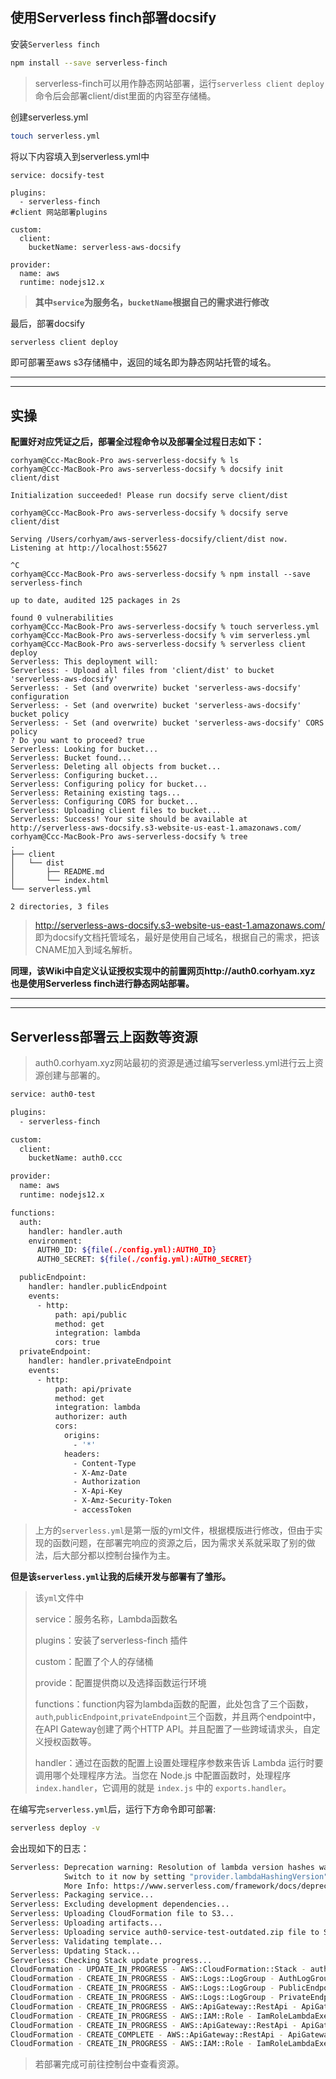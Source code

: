 ## 使用Serverless finch部署docsify

安装`Serverless finch`

```bash
npm install --save serverless-finch
```

> serverless-finch可以用作静态网站部署，运行`serverless client deploy`命令后会部署client/dist里面的内容至存储桶。

创建serverless.yml

```bash
touch serverless.yml
```

将以下内容填入到serverless.yml中

```
service: docsify-test

plugins:
  - serverless-finch
#client 网站部署plugins

custom:
  client:
    bucketName: serverless-aws-docsify

provider:
  name: aws
  runtime: nodejs12.x
```

> **其中`service`为服务名，`bucketName`根据自己的需求进行修改**

最后，部署docsify

```bash
serverless client deploy
```

即可部署至aws s3存储桶中，返回的域名即为静态网站托管的域名。

---

---



## 实操

**配置好对应凭证之后，部署全过程命令以及部署全过程日志如下：**

```shell
corhyam@Ccc-MacBook-Pro aws-serverless-docsify % ls
corhyam@Ccc-MacBook-Pro aws-serverless-docsify % docsify init client/dist

Initialization succeeded! Please run docsify serve client/dist

corhyam@Ccc-MacBook-Pro aws-serverless-docsify % docsify serve client/dist

Serving /Users/corhyam/aws-serverless-docsify/client/dist now.
Listening at http://localhost:55627

^C
corhyam@Ccc-MacBook-Pro aws-serverless-docsify % npm install --save serverless-finch

up to date, audited 125 packages in 2s

found 0 vulnerabilities
corhyam@Ccc-MacBook-Pro aws-serverless-docsify % touch serverless.yml
corhyam@Ccc-MacBook-Pro aws-serverless-docsify % vim serverless.yml
corhyam@Ccc-MacBook-Pro aws-serverless-docsify % serverless client deploy
Serverless: This deployment will:
Serverless: - Upload all files from 'client/dist' to bucket 'serverless-aws-docsify'
Serverless: - Set (and overwrite) bucket 'serverless-aws-docsify' configuration
Serverless: - Set (and overwrite) bucket 'serverless-aws-docsify' bucket policy
Serverless: - Set (and overwrite) bucket 'serverless-aws-docsify' CORS policy
? Do you want to proceed? true
Serverless: Looking for bucket...
Serverless: Bucket found...
Serverless: Deleting all objects from bucket...
Serverless: Configuring bucket...
Serverless: Configuring policy for bucket...
Serverless: Retaining existing tags...
Serverless: Configuring CORS for bucket...
Serverless: Uploading client files to bucket...
Serverless: Success! Your site should be available at http://serverless-aws-docsify.s3-website-us-east-1.amazonaws.com/
corhyam@Ccc-MacBook-Pro aws-serverless-docsify % tree
.
├── client
│   └── dist
│       ├── README.md
│       └── index.html
└── serverless.yml

2 directories, 3 files

```

>http://serverless-aws-docsify.s3-website-us-east-1.amazonaws.com/ 即为docsify文档托管域名，最好是使用自己域名，根据自己的需求，把该CNAME加入到域名解析。

**同理，该Wiki中自定义认证授权实现中的前置网页http://auth0.corhyam.xyz 也是使用Serverless finch进行静态网站部署。**



---



---





## Serverless部署云上函数等资源

> auth0.corhyam.xyz网站最初的资源是通过编写serverless.yml进行云上资源创建与部署的。

```bash
service: auth0-test

plugins:
  - serverless-finch

custom:
  client:
    bucketName: auth0.ccc

provider:
  name: aws
  runtime: nodejs12.x

functions:
  auth:
    handler: handler.auth
    environment:
      AUTH0_ID: ${file(./config.yml):AUTH0_ID}
      AUTH0_SECRET: ${file(./config.yml):AUTH0_SECRET}

  publicEndpoint:
    handler: handler.publicEndpoint
    events:
      - http:
          path: api/public
          method: get
          integration: lambda
          cors: true
  privateEndpoint:
    handler: handler.privateEndpoint
    events:
      - http:
          path: api/private
          method: get
          integration: lambda
          authorizer: auth
          cors:
            origins:
              - '*'
            headers:
              - Content-Type
              - X-Amz-Date
              - Authorization
              - X-Api-Key
              - X-Amz-Security-Token
              - accessToken
```

> 上方的`serverless.yml`是第一版的yml文件，根据模版进行修改，但由于实现的函数问题，在部署完响应的资源之后，因为需求关系就采取了别的做法，后大部分都以控制台操作为主。

**但是该`serverless.yml`让我的后续开发与部署有了雏形。**

>该`yml`文件中
>
>service：服务名称，Lambda函数名
>
>plugins：安装了serverless-finch 插件
>
>custom：配置了个人的存储桶
>
>provide：配置提供商以及选择函数运行环境
>
>functions：function内容为lambda函数的配置，此处包含了三个函数，`auth`,`publicEndpoint`,`privateEndpoint`三个函数，并且两个endpoint中，在API Gateway创建了两个HTTP API。并且配置了一些跨域请求头，自定义授权函数等。
>
>handler：通过在函数的配置上设置处理程序参数来告诉 Lambda 运行时要调用哪个处理程序方法。当您在 Node.js 中配置函数时，处理程序`index.handler`，它调用的就是 `index.js` 中的 `exports.handler`。

在编写完`serverless.yml`后，运行下方命令即可部署:

```bash
serverless deploy -v
```

会出现如下的日志：

```bash
Serverless: Deprecation warning: Resolution of lambda version hashes was improved with better algorithm, which will be used in next major release.
            Switch to it now by setting "provider.lambdaHashingVersion" to "20201221"
            More Info: https://www.serverless.com/framework/docs/deprecations/#LAMBDA_HASHING_VERSION_V2
Serverless: Packaging service...
Serverless: Excluding development dependencies...
Serverless: Uploading CloudFormation file to S3...
Serverless: Uploading artifacts...
Serverless: Uploading service auth0-service-test-outdated.zip file to S3 (80.88 KB)...
Serverless: Validating template...
Serverless: Updating Stack...
Serverless: Checking Stack update progress...
CloudFormation - UPDATE_IN_PROGRESS - AWS::CloudFormation::Stack - auth0-service-test-outdated-dev
CloudFormation - CREATE_IN_PROGRESS - AWS::Logs::LogGroup - AuthLogGroup
CloudFormation - CREATE_IN_PROGRESS - AWS::Logs::LogGroup - PublicEndpointLogGroup
CloudFormation - CREATE_IN_PROGRESS - AWS::Logs::LogGroup - PrivateEndpointLogGroup
CloudFormation - CREATE_IN_PROGRESS - AWS::ApiGateway::RestApi - ApiGatewayRestApi
CloudFormation - CREATE_IN_PROGRESS - AWS::IAM::Role - IamRoleLambdaExecution
CloudFormation - CREATE_IN_PROGRESS - AWS::ApiGateway::RestApi - ApiGatewayRestApi
CloudFormation - CREATE_COMPLETE - AWS::ApiGateway::RestApi - ApiGatewayRestApi
CloudFormation - CREATE_IN_PROGRESS - AWS::IAM::Role - IamRoleLambdaExecution

```

> 若部署完成可前往控制台中查看资源。

